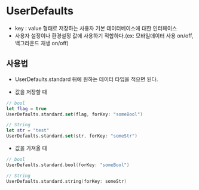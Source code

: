 # UserDefaults
- key : value 형태로 저장하는 사용자 기본 데이터베이스에 대한 인터페이스
- 사용자 설정이나 환경설정 값에 사용하기 적합하다.(ex: 모바일데이터 사용 on/off, 백그라운드 재생 on/off)

## 사용법
- UserDefaults.standard 뒤에 원하는 데이터 타입을 적으면 된다.

- 값을 저장할 때
```Swift
// bool
let flag = true
UserDefaults.standard.set(flag, forKey: "someBool")

// String
let str = "test"
UserDefaults.standard.set(str, forKey: "someStr")
```

- 값을 가져올 때
```Swift
// bool
UserDefaults.standard.bool(forKey: "someBool")

// String
UserDefaults.standard.string(forKey: someStr)
```
